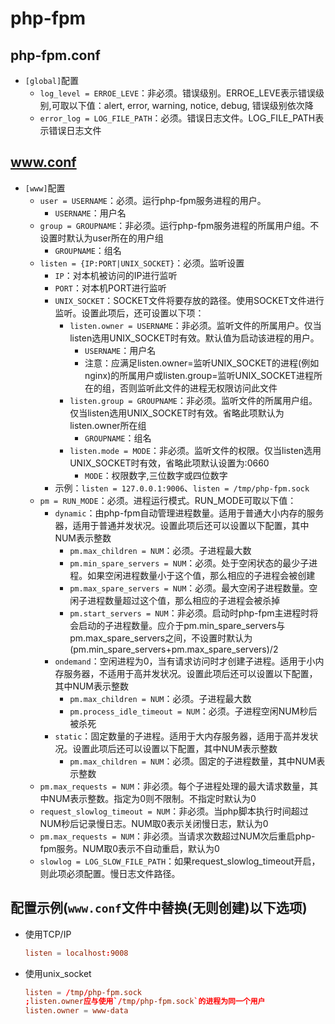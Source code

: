# php-fpm

## php-fpm.conf
* `[global]`配置
    * `log_level = ERROE_LEVE`：非必须。错误级别。ERROE_LEVE表示错误级别,可取以下值：alert, error, warning, notice, debug, 错误级别依次降
    * `error_log = LOG_FILE_PATH`：必须。错误日志文件。LOG_FILE_PATH表示错误日志文件 

## www.conf
* `[www]`配置
    * `user = USERNAME`：必须。运行php-fpm服务进程的用户。
        * `USERNAME`：用户名 
    * `group = GROUPNAME`：非必须。运行php-fpm服务进程的所属用户组。不设置时默认为user所在的用户组
        * `GROUPNAME`：组名
    * `listen = {IP:PORT|UNIX_SOCKET}`：必须。监听设置
        * `IP`：对本机被访问的IP进行监听
        * `PORT`：对本机PORT进行监听 
        * `UNIX_SOCKET`：SOCKET文件将要存放的路径。使用SOCKET文件进行监听。设置此项后，还可设置以下项：
            * `listen.owner = USERNAME`：非必须。监听文件的所属用户。仅当listen选用UNIX_SOCKET时有效。默认值为启动该进程的用户。 
                * `USERNAME`：用户名
                * 注意：应满足listen.owner=监听UNIX_SOCKET的进程(例如nginx)的所属用户或listen.group=监听UNIX_SOCKET进程所在的组，否则监听此文件的进程无权限访问此文件
            * `listen.group = GROUPNAME`：非必须。监听文件的所属用户组。仅当listen选用UNIX_SOCKET时有效。省略此项默认为listen.owner所在组 
                * `GROUPNAME`：组名
            * `listen.mode = MODE`：非必须。监听文件的权限。仅当listen选用UNIX_SOCKET时有效，省略此项默认设置为:0660
                * `MODE`：权限数字,三位数字或四位数字
        * 示例：`listen = 127.0.0.1:9006`、`listen = /tmp/php-fpm.sock`
    * `pm = RUN_MODE`：必须。进程运行模式。RUN_MODE可取以下值：
        * `dynamic`：由php-fpm自动管理进程数量。适用于普通大小内存的服务器，适用于普通并发状况。设置此项后还可以设置以下配置，其中NUM表示整数
            * `pm.max_children = NUM`：必须。子进程最大数 
            * `pm.min_spare_servers = NUM`：必须。处于空闲状态的最少子进程。如果空闲进程数量小于这个值，那么相应的子进程会被创建 
            * `pm.max_spare_servers = NUM`：必须。最大空闲子进程数量。空闲子进程数量超过这个值，那么相应的子进程会被杀掉 
            * `pm.start_servers = NUM`：非必须。启动时php-fpm主进程时将会启动的子进程数量。应介于pm.min_spare_servers与pm.max_spare_servers之间，不设置时默认为(pm.min_spare_servers+pm.max_spare_servers)/2
        * `ondemand`：空闲进程为0，当有请求访问时才创建子进程。适用于小内存服务器，不适用于高并发状况。设置此项后还可以设置以下配置，其中NUM表示整数
            * `pm.max_children = NUM`：必须。子进程最大数 
            * `pm.process_idle_timeout = NUM`：必须。子进程空闲NUM秒后被杀死 
        * `static`：固定数量的子进程。适用于大内存服务器，适用于高并发状况。设置此项后还可以设置以下配置，其中NUM表示整数
            * `pm.max_children = NUM`：必须。固定的子进程数量，其中NUM表示整数
    * `pm.max_requests = NUM`：非必须。每个子进程处理的最大请求数量，其中NUM表示整数。指定为0则不限制。不指定时默认为0
    * `request_slowlog_timeout = NUM`：非必须。当php脚本执行时间超过NUM秒后记录慢日志。NUM取0表示关闭慢日志，默认为0
    * `pm.max_requests = NUM`：非必须。当请求次数超过NUM次后重启php-fpm服务。NUM取0表示不自动重启，默认为0
    * `slowlog = LOG_SLOW_FILE_PATH`：如果request_slowlog_timeout开启，则此项必须配置。慢日志文件路径。 

## 配置示例(`www.conf`文件中替换(无则创建)以下选项)
* 使用TCP/IP
    ```conf
    listen = localhost:9008
    ```
* 使用unix_socket
    ```conf
    listen = /tmp/php-fpm.sock
    ;listen.owner应与使用`/tmp/php-fpm.sock`的进程为同一个用户
    listen.owner = www-data
    ```